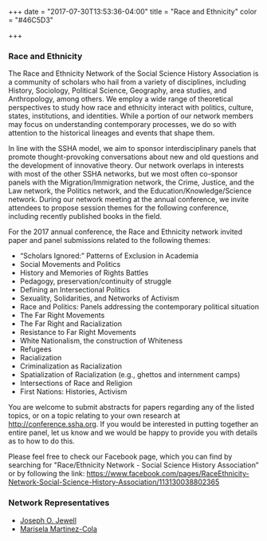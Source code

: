 +++
date = "2017-07-30T13:53:36-04:00"
title = "Race and Ethnicity"
color = "#46C5D3"

+++

### Race and Ethnicity

The Race and Ethnicity Network of the Social Science History Association is a community of scholars who hail from a variety of disciplines, including History, Sociology, Political Science, Geography, area studies, and Anthropology, among others. We employ a wide range of theoretical perspectives to study how race and ethnicity interact with politics, culture, states, institutions, and identities. While a portion of our network members may focus on understanding contemporary processes, we do so with attention to the historical lineages and events that shape them.

In line with the SSHA model, we aim to sponsor interdisciplinary panels that promote thought-provoking conversations about new and old questions and the development of innovative theory. Our network overlaps in interests with most of the other SSHA networks, but we most often co-sponsor panels with the Migration/Immigration network, the Crime, Justice, and the Law network, the Politics network, and the Education/Knowledge/Science network. During our network meeting at the annual conference, we invite attendees to propose session themes for the following conference, including recently published books in the field.

For the 2017 annual conference, the Race and Ethnicity network invited paper and panel submissions related to the following themes:

- “Scholars Ignored:” Patterns of Exclusion in Academia
- Social Movements and Politics
- History and Memories of Rights Battles
- Pedagogy, preservation/continuity of struggle
- Defining an Intersectional Politics
- Sexuality, Solidarities, and Networks of Activism
- Race and Politics: Panels addressing the contemporary political situation
- The Far Right Movements
- The Far Right and Racialization
- Resistance to Far Right Movements
- White Nationalism, the construction of Whiteness
- Refugees
- Racialization
- Criminalization as Racialization
- Spatialization of Racialization (e.g., ghettos and internment camps)
- Intersections of Race and Religion
- First Nations: Histories, Activism

You are welcome to submit abstracts for papers regarding any of the listed topics, or on a topic relating to your own research at http://conference.ssha.org. If you would be interested in putting together an entire panel, let us know and we would be happy to provide you with details as to how to do this.

Please feel free to check our Facebook page, which you can find by searching for "Race/Ethnicity Network - Social Science History Association” or by following the link: https://www.facebook.com/pages/RaceEthnicity-Network-Social-Science-History-Association/113130038802365

### Network Representatives

- [Joseph O. Jewell](mailto:jjewell@tamu.edu)
- [Marisela Martinez-Cola](mailto:memart6@emory.edu)
